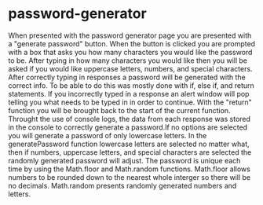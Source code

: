 # password-generator
When presented with the password generator page you are presented with a "generate password" button. When the button is clicked you are prompted with a box that asks you how many characters you would like the password to be. After typing in how many characters you would like then you will be asked if you would like uppercase letters, numbers, and special characters. After correctly typing in responses a password will be generated with the correct info. To be able to do this was mostly done with if, else if, and return statements. If you incorrectly typed in a response an alert window will pop telling you what needs to be typed in in order to continue. With the "return" function you will be brought back to the start of the current function. Throught the use of console logs, the data from each response was stored in the console to correctly generate a password.If no options are selected you will generate a password of only lowercase letters. In the generatePassword function lowercase letters are selected no matter what, then if numbers, uppercase letters, and special characters are selected the randomly generated password will adjust. The password is unique each time by using the Math.floor and Math.random functions. Math.floor allows numbers to be rounded down to the nearest whole interger so there will be no decimals. Math.random presents randomly generated numbers and letters.
